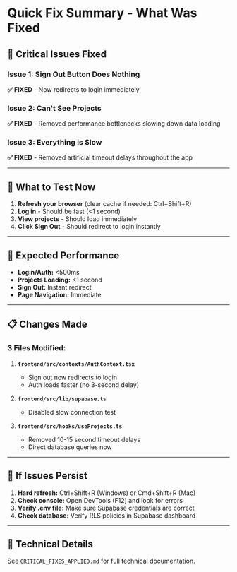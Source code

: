 # Quick Fix Summary - What Was Fixed

## 🔴 Critical Issues Fixed

### Issue 1: Sign Out Button Does Nothing
**✅ FIXED** - Now redirects to login immediately

### Issue 2: Can't See Projects  
**✅ FIXED** - Removed performance bottlenecks slowing down data loading

### Issue 3: Everything is Slow
**✅ FIXED** - Removed artificial timeout delays throughout the app

---

## 🎯 What to Test Now

1. **Refresh your browser** (clear cache if needed: Ctrl+Shift+R)
2. **Log in** - Should be fast (<1 second)
3. **View projects** - Should load immediately
4. **Click Sign Out** - Should redirect to login instantly

---

## 🚀 Expected Performance

- **Login/Auth:** <500ms
- **Projects Loading:** <1 second  
- **Sign Out:** Instant redirect
- **Page Navigation:** Immediate

---

## 📋 Changes Made

### 3 Files Modified:

1. **`frontend/src/contexts/AuthContext.tsx`**
   - Sign out now redirects to login
   - Auth loads faster (no 3-second delay)

2. **`frontend/src/lib/supabase.ts`**
   - Disabled slow connection test

3. **`frontend/src/hooks/useProjects.ts`**
   - Removed 10-15 second timeout delays
   - Direct database queries now

---

## 🐛 If Issues Persist

1. **Hard refresh:** Ctrl+Shift+R (Windows) or Cmd+Shift+R (Mac)
2. **Check console:** Open DevTools (F12) and look for errors
3. **Verify .env file:** Make sure Supabase credentials are correct
4. **Check database:** Verify RLS policies in Supabase dashboard

---

## 📝 Technical Details

See `CRITICAL_FIXES_APPLIED.md` for full technical documentation.


